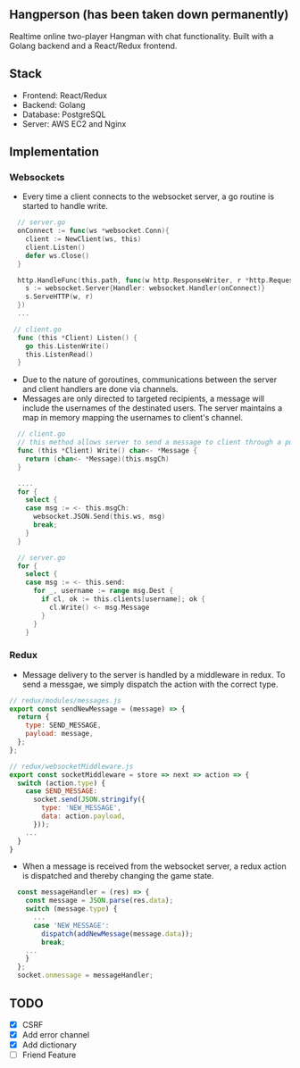 ## Hangperson (has been taken down permanently)
Realtime online two-player Hangman with chat functionality.
Built with a Golang backend and a React/Redux frontend.

## Stack
- Frontend: React/Redux
- Backend: Golang
- Database: PostgreSQL
- Server: AWS EC2 and Nginx

## Implementation

### Websockets
- Every time a client connects to the websocket server, a go routine is started to handle write.

```go
  // server.go
  onConnect := func(ws *websocket.Conn){
    client := NewClient(ws, this)
    client.Listen()
    defer ws.Close()
  }

  http.HandleFunc(this.path, func(w http.ResponseWriter, r *http.Request){
    s := websocket.Server{Handler: websocket.Handler(onConnect)}
    s.ServeHTTP(w, r)
  })
  ...

 // client.go
  func (this *Client) Listen() {
    go this.ListenWrite()
    this.ListenRead()
  }
```

- Due to the nature of goroutines, communications between the server and client handlers are done via channels.
- Messages are only directed to targeted recipients, a message will include the usernames of the destinated users. The server maintains a map in memory mapping the usernames to client's channel.
```go
  // client.go
  // this method allows server to send a message to client through a public method
  func (this *Client) Write() chan<- *Message {
    return (chan<- *Message)(this.msgCh)
  }

  ....
  for {
    select {
    case msg := <- this.msgCh:
      websocket.JSON.Send(this.ws, msg)
      break;
    }
  }

  // server.go
  for {
    select {
    case msg := <- this.send:
      for _, username := range msg.Dest {
        if cl, ok := this.clients[username]; ok {
          cl.Write() <- msg.Message
        }
      }
    }
```

### Redux
- Message delivery to the server is handled by a middleware in redux. To send a messgae, we simply dispatch the action with the correct type.
```js
// redux/modules/messages.js
export const sendNewMessage = (message) => {
  return {
    type: SEND_MESSAGE,
    payload: message,
  };
};

// redux/websocketMiddleware.js
export const socketMiddleware = store => next => action => {
  switch (action.type) {
    case SEND_MESSAGE:
      socket.send(JSON.stringify({
        type: 'NEW_MESSAGE',
        data: action.payload,
      }));
    ...
  }
}
```
- When a message is received from the websocket server, a redux action is dispatched and thereby changing the game state.

```js
  const messageHandler = (res) => {
    const message = JSON.parse(res.data);
    switch (message.type) {
      ...
      case 'NEW_MESSAGE':
        dispatch(addNewMessage(message.data));
        break;
    ...
    }
  };
  socket.onmessage = messageHandler;
 ```
## TODO
- [x] CSRF
- [x] Add error channel
- [x] Add dictionary
- [ ] Friend Feature
